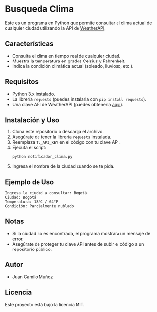 # Busqueda Clima

Este es un programa en Python que permite consultar el clima actual de cualquier ciudad utilizando la API de [WeatherAPI](https://www.weatherapi.com/).

## Características
- Consulta el clima en tiempo real de cualquier ciudad.
- Muestra la temperatura en grados Celsius y Fahrenheit.
- Indica la condición climática actual (soleado, lluvioso, etc.).

## Requisitos
- Python 3.x instalado.
- La librería `requests` (puedes instalarla con `pip install requests`).
- Una clave API de WeatherAPI (puedes obtenerla [aquí](https://www.weatherapi.com/)).

## Instalación y Uso
1. Clona este repositorio o descarga el archivo.
2. Asegúrate de tener la librería `requests` instalada.
3. Reemplaza `TU_API_KEY` en el código con tu clave API.
4. Ejecuta el script:
   ```sh
   python notificador_clima.py
   ```
5. Ingresa el nombre de la ciudad cuando se te pida.

## Ejemplo de Uso
```
Ingresa la ciudad a consultar: Bogotá
Ciudad: Bogotá
Temperatura: 18°C / 64°F
Condición: Parcialmente nublado
```

## Notas
- Si la ciudad no es encontrada, el programa mostrará un mensaje de error.
- Asegúrate de proteger tu clave API antes de subir el código a un repositorio público.

## Autor
- Juan Camilo Muñoz

## Licencia
Este proyecto está bajo la licencia MIT.

